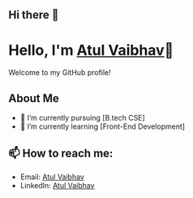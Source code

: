 ## Hi there 👋

# Hello, I'm [Atul Vaibhav](https://github.com/Atul-vaibhav)👋

Welcome to my GitHub profile!

## About Me
- 🔭 I’m currently pursuing [B.tech CSE]
- 🌱 I’m currently learning [Front-End Development]

## 📫 How to reach me:
- Email: [Atul Vaibhav](mailto:atulvaibhav1234@gmail.com)
- LinkedIn: [Atul Vaibhav](https://www.linkedin.com/in/atul-vaibhav7)
